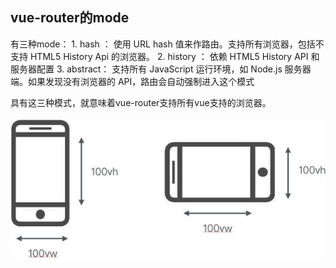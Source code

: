 ## vue-router的mode
有三种mode： 
    1. hash ： 使用 URL hash 值来作路由。支持所有浏览器，包括不支持 HTML5 History Api 的浏览器。
    2. history ： 依赖 HTML5 History API 和服务器配置
    3. abstract： 支持所有 JavaScript 运行环境，如 Node.js 服务器端。如果发现没有浏览器的 API，路由会自动强制进入这个模式

具有这三种模式，就意味着vue-router支持所有vue支持的浏览器。

![vw-vh](/assets/vw-vh.png)
